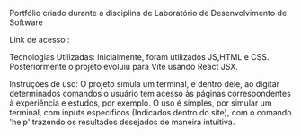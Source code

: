 Portfólio criado durante a disciplina de Laboratório de Desenvolvimento de Software

Link de acesso : [](https://portfolio-pedro-maia.vercel.app/)

Tecnologias Utilizadas: Inicialmente, foram utilizados JS,HTML e CSS. Posteriormente o projeto evoluiu para Vite usando React JSX.

Instruções de uso: O projeto simula um terminal, e dentro dele, ao digitar determinados comandos o usuário tem acesso às páginas correspondentes à experiência e estudos, por exemplo. O uso é simples, por simular um terminal, com inputs específicos (Indicados dentro do site), com o comando 'help' trazendo os resultados desejados de maneira intuitiva.
